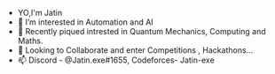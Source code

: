 - YO,I'm Jatin
- 👀 I’m interested in Automation and AI
- 🌱 Recently piqued intrested in Quantum Mechanics, Computing and Maths.
- 💞️ Looking to Collaborate and enter Competitions , Hackathons...
- 📫 Discord - @Jatin.exe#1655, Codeforces- Jatin-exe

